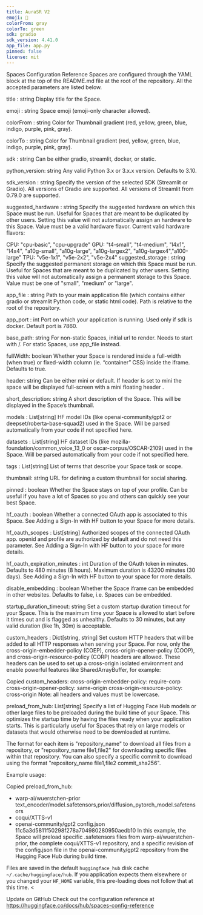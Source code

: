 ```yaml
---
title: AuraSR V2
emoji: 🗿
colorFrom: gray
colorTo: green
sdk: gradio
sdk_version: 4.41.0
app_file: app.py
pinned: false
license: mit
---
```



Spaces Configuration Reference
Spaces are configured through the YAML block at the top of the README.md file at the root of the repository. All the accepted parameters are listed below.

title : string
Display title for the Space.

emoji : string
Space emoji (emoji-only character allowed).

colorFrom : string
Color for Thumbnail gradient (red, yellow, green, blue, indigo, purple, pink, gray).

colorTo : string
Color for Thumbnail gradient (red, yellow, green, blue, indigo, purple, pink, gray).

sdk : string
Can be either gradio, streamlit, docker, or static.

python_version: string
Any valid Python 3.x or 3.x.x version.
Defaults to 3.10.

sdk_version : string
Specify the version of the selected SDK (Streamlit or Gradio).
All versions of Gradio are supported.
All versions of Streamlit from 0.79.0 are supported.

suggested_hardware : string
Specify the suggested hardware on which this Space must be run.
Useful for Spaces that are meant to be duplicated by other users.
Setting this value will not automatically assign an hardware to this Space.
Value must be a valid hardware flavor. Current valid hardware flavors:

CPU: "cpu-basic", "cpu-upgrade"
GPU: "t4-small", "t4-medium", "l4x1", "l4x4", "a10g-small", "a10g-large", "a10g-largex2", "a10g-largex4","a100-large"
TPU: "v5e-1x1", "v5e-2x2", "v5e-2x4"
suggested_storage : string
Specify the suggested permanent storage on which this Space must be run.
Useful for Spaces that are meant to be duplicated by other users.
Setting this value will not automatically assign a permanent storage to this Space.
Value must be one of "small", "medium" or "large".

app_file : string
Path to your main application file (which contains either gradio or streamlit Python code, or static html code).
Path is relative to the root of the repository.

app_port : int
Port on which your application is running. Used only if sdk is docker. Default port is 7860.

base_path: string For non-static Spaces, initial url to render. Needs to start with /. For static Spaces, use app_file instead.

fullWidth: boolean
Whether your Space is rendered inside a full-width (when true) or fixed-width column (ie. “container” CSS) inside the iframe. Defaults to true.

header: string
Can be either mini or default. If header is set to mini the space will be displayed full-screen with a mini floating header .

short_description: string A short description of the Space. This will be displayed in the Space’s thumbnail.

models : List[string]
HF model IDs (like openai-community/gpt2 or deepset/roberta-base-squad2) used in the Space. Will be parsed automatically from your code if not specified here.

datasets : List[string]
HF dataset IDs (like mozilla-foundation/common_voice_13_0 or oscar-corpus/OSCAR-2109) used in the Space. Will be parsed automatically from your code if not specified here.

tags : List[string]
List of terms that describe your Space task or scope.

thumbnail: string
URL for defining a custom thumbnail for social sharing.

pinned : boolean
Whether the Space stays on top of your profile. Can be useful if you have a lot of Spaces so you and others can quickly see your best Space.

hf_oauth : boolean
Whether a connected OAuth app is associated to this Space. See Adding a Sign-In with HF button to your Space for more details.

hf_oauth_scopes : List[string] Authorized scopes of the connected OAuth app. openid and profile are authorized by default and do not need this parameter. See Adding a Sign-In with HF button to your space for more details.

hf_oauth_expiration_minutes : int Duration of the OAuth token in minutes. Defaults to 480 minutes (8 hours). Maximum duration is 43200 minutes (30 days). See Adding a Sign-In with HF button to your space for more details.

disable_embedding : boolean
Whether the Space iframe can be embedded in other websites. Defaults to false, i.e. Spaces can be embedded.

startup_duration_timeout: string
Set a custom startup duration timeout for your Space. This is the maximum time your Space is allowed to start before it times out and is flagged as unhealthy. Defaults to 30 minutes, but any valid duration (like 1h, 30m) is acceptable.

custom_headers : Dict[string, string]
Set custom HTTP headers that will be added to all HTTP responses when serving your Space.
For now, only the cross-origin-embedder-policy (COEP), cross-origin-opener-policy (COOP), and cross-origin-resource-policy (CORP) headers are allowed. These headers can be used to set up a cross-origin isolated environment and enable powerful features like SharedArrayBuffer, for example:

Copied
custom_headers:
  cross-origin-embedder-policy: require-corp
  cross-origin-opener-policy: same-origin
  cross-origin-resource-policy: cross-origin
Note: all headers and values must be lowercase.

preload_from_hub: List[string] Specify a list of Hugging Face Hub models or other large files to be preloaded during the build time of your Space. This optimizes the startup time by having the files ready when your application starts. This is particularly useful for Spaces that rely on large models or datasets that would otherwise need to be downloaded at runtime.

The format for each item is "repository_name" to download all files from a repository, or "repository_name file1,file2" for downloading specific files within that repository. You can also specify a specific commit to download using the format "repository_name file1,file2 commit_sha256".

Example usage:

Copied
preload_from_hub:
  - warp-ai/wuerstchen-prior text_encoder/model.safetensors,prior/diffusion_pytorch_model.safetensors
  - coqui/XTTS-v1
  - openai-community/gpt2 config.json 11c5a3d5811f50298f278a704980280950aedb10
In this example, the Space will preload specific .safetensors files from warp-ai/wuerstchen-prior, the complete coqui/XTTS-v1 repository, and a specific revision of the config.json file in the openai-community/gpt2 repository from the Hugging Face Hub during build time.

Files are saved in the default `huggingface_hub` disk cache `~/.cache/huggingface/hub`. If you application expects them elsewhere or you changed your `HF_HOME` variable, this pre-loading does not follow that at this time.
<
>
Update on GitHub
Check out the configuration reference at https://huggingface.co/docs/hub/spaces-config-reference
